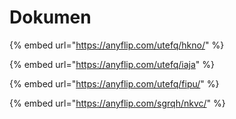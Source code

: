 # Dokumen

{% embed url="https://anyflip.com/utefq/hkno/" %}

{% embed url="https://anyflip.com/utefq/iaja" %}

{% embed url="https://anyflip.com/utefq/fipu/" %}

{% embed url="https://anyflip.com/sgrqh/nkvc/" %}
